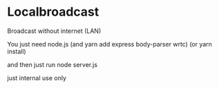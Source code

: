 # Localbroadcast
Broadcast without internet (LAN)

You just need node.js (and yarn add express body-parser wrtc) (or yarn install)

and then just run node server.js

just internal use only
